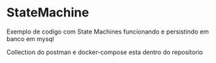 # StateMachine

Exemplo de codigo com State Machines funcionando e persistindo em banco em mysql

Collection do postman e docker-compose esta dentro do repositorio


